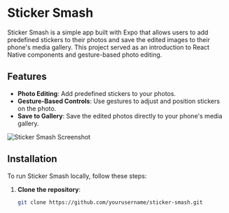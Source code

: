 # Sticker Smash

Sticker Smash is a simple app built with Expo that allows users to add predefined stickers to their photos and save the edited images to their phone's media gallery. This project served as an introduction to React Native components and gesture-based photo editing.

## Features

- **Photo Editing**: Add predefined stickers to your photos.
- **Gesture-Based Controls**: Use gestures to adjust and position stickers on the photo.
- **Save to Gallery**: Save the edited photos directly to your phone's media gallery.

![Sticker Smash Screenshot]([https://example.com/path/to/your/screenshot.jpg](https://github.com/devvishal01/StickerSmash/blob/master/assets/icon.png))

## Installation

To run Sticker Smash locally, follow these steps:

1. **Clone the repository**:
   ```bash
   git clone https://github.com/yourusername/sticker-smash.git
